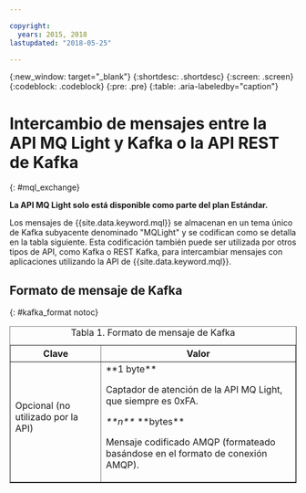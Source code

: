 ```yaml
---

copyright:
  years: 2015, 2018
lastupdated: "2018-05-25"

---
```


{:new_window: target="_blank"}
{:shortdesc: .shortdesc}
{:screen: .screen}
{:codeblock: .codeblock}
{:pre: .pre}
{:table: .aria-labeledby="caption"}

# Intercambio de mensajes entre la API MQ Light y Kafka o la API REST de Kafka
{: #mql_exchange}

**La API MQ Light solo está disponible como parte del plan Estándar.**
<br/>

Los mensajes de {{site.data.keyword.mql}} se almacenan en un tema único de Kafka subyacente denominado "MQLight" y se codifican como se detalla en la tabla siguiente. Esta codificación también puede ser utilizada por otros tipos de API, como Kafka o REST Kafka, para intercambiar mensajes con aplicaciones utilizando la API de {{site.data.keyword.mql}}.

## Formato de mensaje de Kafka
{: #kafka_format notoc}

<table border='1'>
<caption>Tabla 1. Formato de mensaje de Kafka</caption>
  <tr>
    <th> Clave </th>
    <th> Valor </th>
  </tr>
  <tr>
    <td> Opcional (no utilizado por la API)
	<p></p>
	</td>
    <td>**1 byte**
	<p>		     Captador de atención de la API MQ Light, que siempre es 0xFA.</p>
    <p><var class="keyword varname">**n**</var> **bytes**</p>
    <p>		    Mensaje codificado AMQP (formateado basándose en el formato de conexión AMQP). </p></td>
  </tr>
</table>



